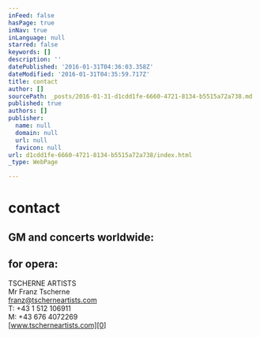 ```yaml
---
inFeed: false
hasPage: true
inNav: true
inLanguage: null
starred: false
keywords: []
description: ''
datePublished: '2016-01-31T04:36:03.358Z'
dateModified: '2016-01-31T04:35:59.717Z'
title: contact
author: []
sourcePath: _posts/2016-01-31-d1cdd1fe-6660-4721-8134-b5515a72a738.md
published: true
authors: []
publisher:
  name: null
  domain: null
  url: null
  favicon: null
url: d1cdd1fe-6660-4721-8134-b5515a72a738/index.html
_type: WebPage

---
```

# contact

## GM and concerts worldwide:

## for opera: 

TSCHERNE ARTISTS   
Mr Franz Tscherne   
franz@tscherneartists.com   
T: +43 1 512 106911   
M: +43 676 4072269   
[www.tscherneartists.com][0]

[0]: null